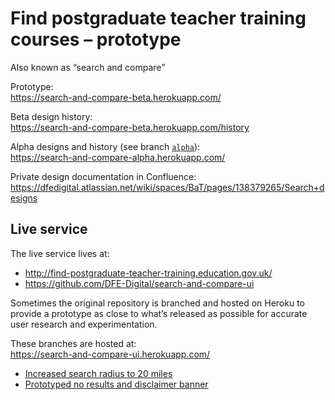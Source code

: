 # Find postgraduate teacher training courses – prototype
Also known as “search and compare”

Prototype:<br /> https://search-and-compare-beta.herokuapp.com/

Beta design history:<br />
https://search-and-compare-beta.herokuapp.com/history

Alpha designs and history (see branch [`alpha`](https://github.com/fofr/snc_beta/tree/alpha)):<br />
https://search-and-compare-alpha.herokuapp.com/

Private design documentation in Confluence:<br />
https://dfedigital.atlassian.net/wiki/spaces/BaT/pages/138379265/Search+designs

## Live service

The live service lives at:<br />
* http://find-postgraduate-teacher-training.education.gov.uk/
* https://github.com/DFE-Digital/search-and-compare-ui

Sometimes the original repository is branched and hosted on Heroku to provide a prototype as close to what’s released as possible for accurate user research and experimentation.

These branches are hosted at:<br />
https://search-and-compare-ui.herokuapp.com/

* [Increased search radius to 20 miles](https://github.com/DFE-Digital/search-and-compare-ui/tree/research-2-may)
* [Prototyped no results and disclaimer banner](https://github.com/DFE-Digital/search-and-compare-ui/tree/copy-sweep-cut)
